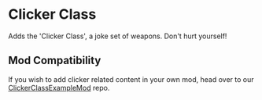 # Clicker Class
Adds the 'Clicker Class', a joke set of weapons. Don't hurt yourself!

## Mod Compatibility
If you wish to add clicker related content in your own mod, head over to our [ClickerClassExampleMod](https://github.com/SamsonAllen13/ClickerClassExampleMod) repo.
